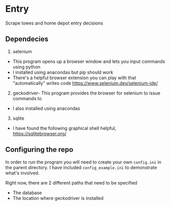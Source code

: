 # Entry
Scrape lowes and home depot entry decisions


## Dependecies
1. selenium
* This program opens up a browser window and lets you input commands using python
* I installed using anacondas but pip should work
* There's a helpful browser extension you can play with that "automatically" writes code
https://www.selenium.dev/selenium-ide/

2. geckodriver- This program provides the browser for selenium to issue commands to
* I also installed using anacondas

3. sqlite 
* I have found the following graphical shell helpful, https://sqlitebrowser.org/

## Configuring the repo
In order to run the program you will need to create your own `config.ini` in the parent directory. I have included `config_example.ini` to demonstrate what's involved.

Right now, there are 2 different paths that need to be specified
* The database
* The location where geckodriver is installed
